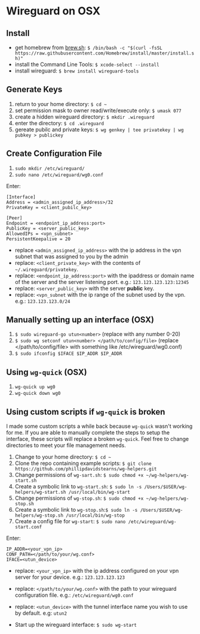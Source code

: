 # Wireguard on OSX

## Install

* get homebrew from [brew.sh](https://brew.sh): `$ /bin/bash -c "$(curl -fsSL https://raw.githubusercontent.com/Homebrew/install/master/install.sh)"`
* install the Command Line Tools: `$ xcode-select --install`
* install wireguard: `$ brew install wireguard-tools`

## Generate Keys

1. return to your home directory: `$ cd ~`
1. set permission mask to owner read/write/execute only: `$ umask 077`
1. create a hidden wireguard directory: `$ mkdir .wireguard`
1. enter the directory: `$ cd .wireguard`
1. gereate pubilc and private keys: `$ wg genkey | tee privatekey | wg pubkey > publickey`

## Create Configuration File

1. `sudo mkdir /etc/wireguard/`
1. `sudo nano /etc/wireguard/wg0.conf`

Enter:

```
[Interface]
Address = <admin_assigned_ip_address>/32
PrivateKey = <client_pubilc_key>

[Peer]
Endpoint = <endpoint_ip_address:port>
PublicKey = <server_public_key>
AllowedIPs = <vpn_subnet>
PersistentKeepalive = 20
```

* replace `<admin_assigned_ip_address>` with the ip address in the vpn subnet that was assigned to you by the admin
* replace: `<client_private_key>` with the contents of `~/.wireguard/privatekey`.
* replace: `<endpoint_ip_address:port>` with the ipaddress or domain name of the server and the server listening port. e.g.: `123.123.123.123:12345`
* replace: `<server_public_key>` with the server **public** key.
* replace: `<vpn_subnet` with the ip range of the subnet used by the vpn. e.g.: `123.123.123.0/24`

## Manually setting up an interface (OSX)

1. `$ sudo wireguard-go utun<number>` (replace <number> with any number 0-20)
1. `$ sudo wg setconf utun<number> </path/to/config/file>` (replace </path/to/config/file> with something like /etc/wireguard/wg0.conf)
1. `$ sudo ifconfig $IFACE $IP_ADDR $IP_ADDR` 

## Using `wg-quick` (OSX)

1. `wg-quick up wg0`
1. `wg-quick down wg0`

## Using custom scripts if `wg-quick` is broken

I made some custom scripts a while back because `wg-quick` wasn't working for me. If you are able to manually complete the steps to setup the interface, these scripts will replace a broken `wg-quick`. Feel free to change directories to meet your file management needs.

1. Change to your home directory: `$ cd ~`
1. Clone the repo containing example scripts: `$ git clone https://github.com/phillipdavidstearns/wg-helpers.git`
1. Change permissions of `wg-sart.sh`: `$ sudo chmod +x ~/wg-helpers/wg-start.sh`
1. Create a symbolic link to `wg-start.sh`: `$ sudo ln -s /Users/$USER/wg-helpers/wg-start.sh /usr/local/bin/wg-start`
1. Change permissions of `wg-stop.sh`: `$ sudo chmod +x ~/wg-helpers/wg-stop.sh`
1. Create a symbolic link to `wg-stop.sh`:`$ sudo ln -s /Users/$USER/wg-helpers/wg-stop.sh /usr/local/bin/wg-stop`
1. Create a config file for `wg-start`: `$ sudo nano /etc/wireguard/wg-start.conf`

Enter:

```
IP_ADDR=<your_vpn_ip>
CONF_PATH=</path/to/your/wg.conf>
IFACE=<utun_device>
```

* replace: `<your_vpn_ip>` with the ip address configured on your vpn server for your device. e.g.: `123.123.123.123`
* replace: `</path/to/your/wg.conf>` with the path to your wireguard configuration file. e.g.: `/etc/wireguard/wg0.conf`
* replace: `<utun_device>` with the tunnel interface name you wish to use by default. e.g: `utun2`

* Start up the wireguard interface: `$ sudo wg-start`

